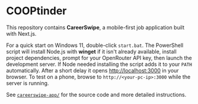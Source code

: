 # COOPtinder

This repository contains **CareerSwipe**, a mobile-first job application built with Next.js.

For a quick start on Windows 11, double-click `start.bat`. The PowerShell script will install Node.js with **winget** if it isn't already available, install project dependencies, prompt for your OpenRouter API key, then launch the development server. If Node needed installing the script adds it to your `PATH` automatically. After a short delay it opens <http://localhost:3000> in your browser. To test on a phone, browse to `http://<your-pc-ip>:3000` while the server is running.

See [`careerswipe-app/`](careerswipe-app/) for the source code and more detailed instructions.
